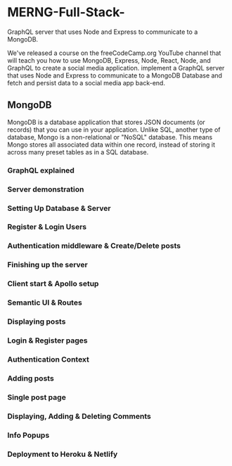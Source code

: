 # MERNG-Full-Stack-

GraphQL server that uses Node and Express to communicate to a MongoDB.

We've released a course on the freeCodeCamp.org YouTube channel that will teach you how to use MongoDB, Express, Node,  React, Node, and GraphQL to create a social media application.
implement a GraphQL server that uses Node and Express to communicate to a MongoDB Database and fetch and persist data to a social media app back-end.

## MongoDB

MongoDB is a database application that stores JSON documents (or records) that you can use in your application. Unlike SQL, another type of database, Mongo is a non-relational or "NoSQL" database. This means Mongo stores all associated data within one record, instead of storing it across many preset tables as in a SQL database.

### GraphQL explained
### Server demonstration
### Setting Up Database & Server
### Register & Login Users
### Authentication middleware & Create/Delete posts
### Finishing up the server
### Client start & Apollo setup
### Semantic UI & Routes
### Displaying posts
### Login & Register pages
### Authentication Context
### Adding posts
### Single post page
### Displaying, Adding & Deleting Comments
### Info Popups
### Deployment to Heroku & Netlify
 
